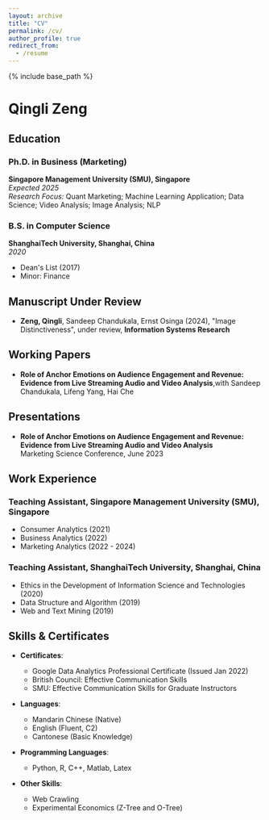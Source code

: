 ```yaml
---
layout: archive
title: "CV"
permalink: /cv/
author_profile: true
redirect_from:
  - /resume
---
```


{% include base_path %}

# Qingli Zeng

## Education
### Ph.D. in Business (Marketing)
**Singapore Management University (SMU), Singapore**  
*Expected 2025*  
*Research Focus:* Quant Marketing; Machine Learning Application; Data Science; Video Analysis; Image Analysis; NLP

### B.S. in Computer Science
**ShanghaiTech University, Shanghai, China**  
*2020*  
- Dean's List (2017)  
- Minor: Finance

## Manuscript Under Review
- **Zeng, Qingli**, Sandeep Chandukala, Ernst Osinga (2024), "Image Distinctiveness", under review, **Information Systems Research**

## Working Papers
- **Role of Anchor Emotions on Audience Engagement and Revenue: Evidence from Live Streaming Audio and Video Analysis**,with Sandeep Chandukala, Lifeng Yang, Hai Che  


## Presentations
- **Role of Anchor Emotions on Audience Engagement and Revenue: Evidence from Live Streaming Audio and Video Analysis**  
  Marketing Science Conference, June 2023

## Work Experience
### Teaching Assistant, Singapore Management University (SMU), Singapore
- Consumer Analytics (2021)  
- Business Analytics (2022)  
- Marketing Analytics (2022 - 2024)  

### Teaching Assistant, ShanghaiTech University, Shanghai, China
- Ethics in the Development of Information Science and Technologies (2020)  
- Data Structure and Algorithm (2019)  
- Web and Text Mining (2019)

## Skills & Certificates
- **Certificates**:  
  - Google Data Analytics Professional Certificate (Issued Jan 2022)  
  - British Council: Effective Communication Skills  
  - SMU: Effective Communication Skills for Graduate Instructors  

- **Languages**:  
  - Mandarin Chinese (Native)  
  - English (Fluent, C2)  
  - Cantonese (Basic Knowledge)  

- **Programming Languages**:  
  - Python, R, C++, Matlab, Latex  

- **Other Skills**:  
  - Web Crawling  
  - Experimental Economics (Z-Tree and O-Tree)
